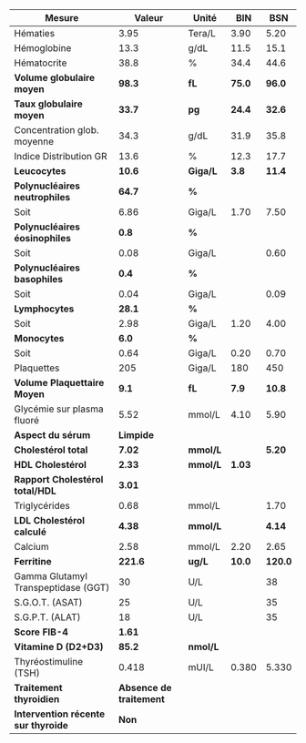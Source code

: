 |                Mesure               |          Valeur         |   Unité  |   BIN  |   BSN   |
|-------------------------------------|-------------------------|----------|--------|---------|
|               Hématies              |           3.95          |  Tera/L  |  3.90  |   5.20  |
|             Hémoglobine             |           13.3          |   g/dL   |  11.5  |   15.1  |
|             Hématocrite             |           38.8          |     %    |  34.4  |   44.6  |
|     **Volume globulaire moyen**     |         **98.3**        |  **fL**  |**75.0**| **96.0**|
|      **Taux globulaire moyen**      |         **33.7**        |  **pg**  |**24.4**| **32.6**|
|     Concentration glob. moyenne     |           34.3          |   g/dL   |  31.9  |   35.8  |
|        Indice Distribution GR       |           13.6          |     %    |  12.3  |   17.7  |
|            **Leucocytes**           |         **10.6**        |**Giga/L**| **3.8**| **11.4**|
|   **Polynucléaires neutrophiles**   |         **64.7**        |   **%**  |        |         |
|                 Soit                |           6.86          |  Giga/L  |  1.70  |   7.50  |
|   **Polynucléaires éosinophiles**   |         **0.8**         |   **%**  |        |         |
|                 Soit                |           0.08          |  Giga/L  |        |   0.60  |
|    **Polynucléaires basophiles**    |         **0.4**         |   **%**  |        |         |
|                 Soit                |           0.04          |  Giga/L  |        |   0.09  |
|           **Lymphocytes**           |         **28.1**        |   **%**  |        |         |
|                 Soit                |           2.98          |  Giga/L  |  1.20  |   4.00  |
|            **Monocytes**            |         **6.0**         |   **%**  |        |         |
|                 Soit                |           0.64          |  Giga/L  |  0.20  |   0.70  |
|              Plaquettes             |           205           |  Giga/L  |   180  |   450   |
|    **Volume Plaquettaire Moyen**    |         **9.1**         |  **fL**  | **7.9**| **10.8**|
|      Glycémie sur plasma fluoré     |           5.52          |  mmol/L  |  4.10  |   5.90  |
|         **Aspect du sérum**         |       **Limpide**       |          |        |         |
|        **Cholestérol total**        |         **7.02**        |**mmol/L**|        | **5.20**|
|         **HDL Cholestérol**         |         **2.33**        |**mmol/L**|**1.03**|         |
|  **Rapport Cholestérol total/HDL**  |         **3.01**        |          |        |         |
|            Triglycérides            |           0.68          |  mmol/L  |        |   1.70  |
|     **LDL Cholestérol calculé**     |         **4.38**        |**mmol/L**|        | **4.14**|
|               Calcium               |           2.58          |  mmol/L  |  2.20  |   2.65  |
|            **Ferritine**            |        **221.6**        | **ug/L** |**10.0**|**120.0**|
| Gamma Glutamyl Transpeptidase (GGT) |            30           |    U/L   |        |    38   |
|           S.G.O.T. (ASAT)           |            25           |    U/L   |        |    35   |
|           S.G.P.T. (ALAT)           |            18           |    U/L   |        |    35   |
|           **Score FIB-4**           |         **1.61**        |          |        |         |
|        **Vitamine D (D2+D3)**       |         **85.2**        |**nmol/L**|        |         |
|        Thyréostimuline (TSH)        |          0.418          |   mUI/L  |  0.380 |  5.330  |
|      **Traitement thyroidien**      |**Absence de traitement**|          |        |         |
|**Intervention récente sur thyroide**|         **Non**         |          |        |         |